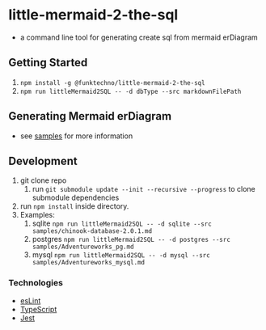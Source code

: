 # little-mermaid-2-the-sql
* a command line tool for generating create sql from mermaid erDiagram

## Getting Started
1. `npm install -g @funktechno/little-mermaid-2-the-sql`
1. `npm run littleMermaid2SQL -- -d dbType --src markdownFilePath`

## Generating Mermaid erDiagram
* see [samples](./samples/readme.md) for more information

## Development

1. git clone repo
    1. run `git submodule update --init --recursive --progress` to clone submodule dependencies
2. run `npm install` inside directory.
3. Examples:
   1. sqlite `npm run littleMermaid2SQL -- -d sqlite --src samples/chinook-database-2.0.1.md`
   1. postgres `npm run littleMermaid2SQL -- -d postgres --src samples/Adventureworks_pg.md`
   1. mysql `npm run littleMermaid2SQL -- -d mysql --src samples/Adventureworks_mysql.md`

### Technologies 
* [esLint](https://eslint.org/)
* [TypeScript](https://www.typescriptlang.org/)
* [Jest](https://jestjs.io/)


